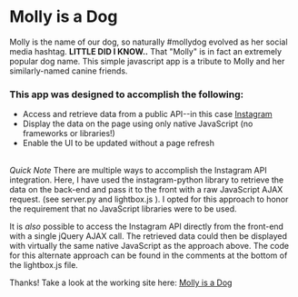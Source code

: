 Molly is a Dog
========

Molly is the name of our dog, so naturally #mollydog evolved as her social media hashtag.
<b>LITTLE DID I KNOW..</b>
That "Molly" is in fact an extremely popular dog name. This simple javascript app is a tribute to Molly and her similarly-named canine friends. 

<h3>This app was designed to accomplish the following:</h3>
<ul>
	<li> Access and retrieve data from a public API--in this case <a href="https://instagram.com/developer/">Instagram</a></li>
	<li> Display the data on the page using only native JavaScript (no frameworks or libraries!)</li>
	<li> Enable the UI to be updated without a page refresh</li>
</ul>
<br>
<i>Quick Note</i>
There are multiple ways to accomplish the Instagram API integration. Here, I have used the instagram-python library to retrieve the data on the back-end and pass it to the front with a raw JavaScript AJAX request. (see server.py and lightbox.js ). I opted for this approach to honor the requirement that no JavaScript libraries were to be used.

It is <i>also</i> possible to access the Instagram API directly from the front-end with a single jQuery AJAX call. The retrieved data could then be displayed with virtually the same native JavaScript as the approach above. The code for this alternate approach can be found in the comments at the bottom of the lightbox.js file.

Thanks! Take a look at the working site here: <a href="https://slack-attack.herokuapp.com/#"> Molly is a Dog</a>
